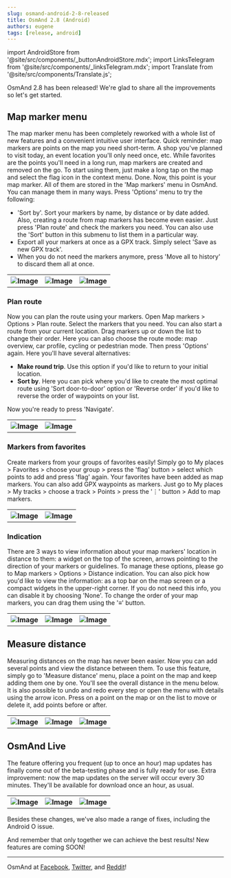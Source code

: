 ```yaml
---
slug: osmand-android-2-8-released
title: OsmAnd 2.8 (Android)
authors: eugene
tags: [release, android]
---
```

import AndroidStore from '@site/src/components/_buttonAndroidStore.mdx';
import LinksTelegram from '@site/src/components/_linksTelegram.mdx';
import Translate from '@site/src/components/Translate.js';

OsmAnd 2.8 has been released! We're glad to share all the improvements so let's get started.

<!--truncate-->

## Map marker menu

The map marker menu has been completely reworked with a whole list of new features and a convenient intuitive user interface.
Quick reminder: map markers are points on the map you need short-term. A shop you've planned to visit today, an event location you'll only need once, etc. While favorites are the points you'll need in a long run, map markers are created and removed on the go.
To start using them, just make a long tap on the map and select the flag icon in the context menu. Done. Now, this point is your map marker. All of them are stored in the 'Map markers' menu in OsmAnd.  You can manage them in many ways. Press 'Options' menu to try the following:

* 'Sort by'. Sort your markers by name, by distance or by date added. Also, creating a route from map markers has become even easier. Just press 'Plan route' and check the markers you need. You can also use the 'Sort' button in this submenu to list them in a particular way.
* Export all your markers at once as a GPX track. Simply select 'Save as new GPX track'. 
* When you do not need the markers anymore, press 'Move all to history' to discard them all at once.

<table class="blogimage">
  <tr>
    <th><img src={require('./marker_1.jpg').default} alt="Image"/></th>
    <th><img src={require('./marker_2.jpg').default} alt="Image"/></th>
    <th><img src={require('./marker_3.jpg').default} alt="Image"/></th>
      </tr>
</table> 

### Plan route

Now you can plan the route using your markers. Open Map markers > Options > Plan route. Select the markers that you need. You can also start a route from your current location. Drag markers up or down the list to change their order. Here you can also choose the route mode: map overview, car profile, cycling or pedestrian mode.
Then press 'Options' again. Here you'll have several alternatives:

* **Make round trip**. Use this option if you'd like to return to your initial location.
* **Sort by**. Here you can pick where you'd like to create the most optimal route using 'Sort door-to-door' option or 'Reverse order' if you'd like to reverse the order of waypoints on your list.

Now you're ready to press 'Navigate'.

<table class="blogimage">
  <tr>
    <th><img src={require('./plan_route_1.jpg').default} alt="Image"/></th>
    <th><img src={require('./plan_route_2.jpg').default} alt="Image"/></th>
      </tr>
</table> 

### Markers from favorites

Create markers from your groups of favorites easily! Simply go to My places > Favorites > choose your group > press the 'flag' button > select which points to add and press 'flag' again.  Your favorites have been added as map markers. You can also add GPX waypoints as markers. Just go to My places > My tracks > choose a track > Points > press the '⋮' button > Add to map markers.

<table class="blogimage">
  <tr>
    <th><img src={require('./markers-f-1.jpg').default} alt="Image"/></th>
    <th><img src={require('./markers-f-2.jpg').default} alt="Image"/></th>
      </tr>
</table> 

### Indication

There are 3 ways to view information about your map markers' location in distance to them: a widget on the top of the screen, arrows pointing to the direction of your markers or guidelines.
To manage these options, please go to Map markers > Options > Distance indication.
You can also pick how you'd like to view the information: as a top bar on the map screen or a compact widgets in the upper-right corner. If you do not need this info, you can disable it by choosing 'None'.
To change the order of your map markers, you can drag them using the '≡' button.

<table class="blogimage">
  <tr>
    <th><img src={require('./indic_1.jpg').default} alt="Image"/></th>
    <th><img src={require('./indic_2.jpg').default} alt="Image"/></th>
    <th><img src={require('./indic_3.jpg').default} alt="Image"/></th>
      </tr>
</table> 

## Measure distance

Measuring distances on the map has never been easier. Now you can add several points and view the distance between them. To use this feature, simply go to 'Measure distance' menu, place a point on the map and keep adding them one by one. You'll see the overall distance in the menu below. It is also possible to undo and redo every step or open the menu with details using the arrow icon. Press on a point on the map or on the list to move or delete it, add points before or after.

<table class="blogimage">
  <tr>
    <th><img src={require('./dist_1.jpg').default} alt="Image"/></th>
    <th><img src={require('./dist_2.jpg').default} alt="Image"/></th>
    <th><img src={require('./dist_3.jpg').default} alt="Image"/></th>
      </tr>
</table> 

## OsmAnd Live

The feature offering you frequent (up to once an hour) map updates has finally come out of the beta-testing phase and is fully ready for use. Extra improvement: now the map updates on the server will occur every 30 minutes. They'll be available for download once an hour, as usual.

<table class="blogimage">
  <tr>
    <th><img src={require('./osm_live_1.jpg').default} alt="Image"/></th>
    <th><img src={require('./osm_live_2.jpg').default} alt="Image"/></th>
    <th><img src={require('./osm_live_3.jpg').default} alt="Image"/></th>
      </tr>
</table> 

Besides these changes, we've also made a range of fixes, including the Android O issue.


And remember that only together we can achieve the best results!
New features are coming SOON!


____________________________ 

OsmAnd at <a href="https://www.facebook.com/osmandapp/">Facebook</a>, <a href="https://www.twitter.com/osmandapp/">Twitter</a>, and <a href="https://www.reddit.com/r/OsmAnd/">Reddit</a>!




<LinksTelegram/>
<AndroidStore/>